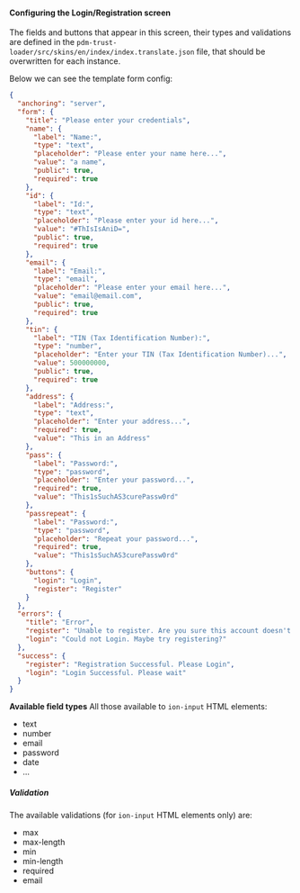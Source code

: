 #### Configuring the Login/Registration screen

The fields and buttons that appear in this screen, their types and validations are defined in the
`pdm-trust-loader/src/skins/en/index/index.translate.json` file, that should be overwritten for each instance.

Below we can see the template form config:
```json
{
  "anchoring": "server",
  "form": {
    "title": "Please enter your credentials",
    "name": {
      "label": "Name:",
      "type": "text",
      "placeholder": "Please enter your name here...",
      "value": "a name",
      "public": true,
      "required": true
    },
    "id": {
      "label": "Id:",
      "type": "text",
      "placeholder": "Please enter your id here...",
      "value": "#ThIsIsAniD=",
      "public": true,
      "required": true
    },
    "email": {
      "label": "Email:",
      "type": "email",
      "placeholder": "Please enter your email here...",
      "value": "email@email.com",
      "public": true,
      "required": true
    },
    "tin": {
      "label": "TIN (Tax Identification Number):",
      "type": "number",
      "placeholder": "Enter your TIN (Tax Identification Number)...",
      "value": 500000000,
      "public": true,
      "required": true
    },
    "address": {
      "label": "Address:",
      "type": "text",
      "placeholder": "Enter your address...",
      "required": true,
      "value": "This in an Address"
    },
    "pass": {
      "label": "Password:",
      "type": "password",
      "placeholder": "Enter your password...",
      "required": true,
      "value": "This1sSuchAS3curePassw0rd"
    },
    "passrepeat": {
      "label": "Password:",
      "type": "password",
      "placeholder": "Repeat your password...",
      "required": true,
      "value": "This1sSuchAS3curePassw0rd"
    },
    "buttons": {
      "login": "Login",
      "register": "Register"
    }
  },
  "errors": {
    "title": "Error",
    "register": "Unable to register. Are you sure this account doesn't exist?",
    "login": "Could not Login. Maybe try registering?"
  },
  "success": {
    "register": "Registration Successful. Please Login",
    "login": "Login Successful. Please wait"
  }
}
```

**Available field types**
All those available to `ion-input` HTML elements:
 - text
 - number
 - email
 - password
 - date
 - ...

##### Validation

The available validations (for `ion-input` HTML elements only) are:
 - max
 - max-length
 - min
 - min-length
 - required
 - email